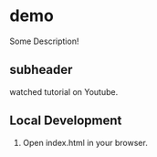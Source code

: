 # demo

Some Description!

## subheader 

watched tutorial on Youtube.

## Local Development

1. Open index.html in your browser.




